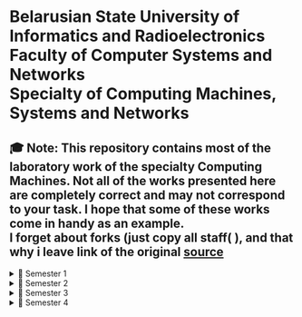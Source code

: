 ﻿# Belarusian State University of Informatics and Radioelectronics<br> Faculty of Computer Systems and Networks<br> Specialty of Computing Machines, Systems and Networks


🎓 Note:
This repository contains most of the laboratory work of the specialty Computing Machines. Not all of the works presented here are completely correct and may not correspond to your task. I hope that some of these works come in handy as an example.<br>
I forget about forks (just copy all staff( ), and that why i leave link of the original [source](https://github.com/steppbol/bsuir-csn-cmsn-helper)
---
<details>
<summary>📘 Semester 1</summary>

- [✅**Основы алгоритмизации и программирования**](https://github.com/Xotab413/bsuir/tree/main/semester-1/fundamentals-of-algorithmization-and-programming) [`C`](https://github.com/Xotab413/bsuir/search?l=C) [`C++`](https://github.com/Xotab413/bsuir/search?l=C++)
- [✅**Инженерная и компьютерная графика**](https://github.com/Xotab413/bsuir/tree/main/semester-1/computer-engineering-graphics)
- [✅**Высшая математика**](https://github.com/Xotab413/bsuir/tree/main/semester-1/higher-math)
- [✅**Физика(Механика)**](https://github.com/Xotab413/bsuir/tree/main/semester-1/physics)


</details>

<details>
<summary>📘 Semester 2</summary>

- [✅**Основы алгоритмизации и программирования**](https://github.com/Xotab413/bsuir/tree/main/semester-2/fundamentals-of-algorithmization-and-programming) [`C`](https://github.com/Xotab413/bsuir/search?l=C) [`C++`](https://github.com/Xotab413/bsuir/search?l=C++)
- [✅**Арифметические и логические основы вычислительной техники**](https://github.com/Xotab413/bsuir/tree/main/semester-2/arithmetic-and-logical-foundations-of-computer-technology)
- [✅**Физика(Электричество)**](https://github.com/Xotab413/bsuir/tree/main/semester-2/physics)

</details>

<details>
<summary>📘 Semester 3</summary>

- [✅**Конструирование программ и языки программирования**](https://github.com/Xotab413/bsuir/tree/main/semester-3/programming-design-and-programming-languages) [`C`](https://github.com/Xotab413/bsuir/search?l=C) [`C++`](https://github.com/Xotab413/bsuir/search?l=C%2B%2B)
- [✅**Теория электрических цепей**](https://github.com/Xotab413/bsuir/tree/main/semester-3/electrical-circuit-theory)
- [✅**Физика(ядерка)**](https://github.com/Xotab413/bsuir/tree/main/semester-3/physics)
- [✅**Электронные приборы**](https://github.com/Xotab413/bsuir/tree/main/semester-3/electronic-devices)

</details>

<details>
<summary>📘 Semester 4</summary>

- [✅**Кросс-платформенное программирование**](https://github.com/Xotab413/bsuir/tree/main/semester-4/cross-platform-programming) [`Java`](https://github.com/Xotab413/bsuir/search?l=Java) [`Scala`](https://github.com/Xotab413/bsuir/search?l=Scala)
- [✅**Архитектура персональных компьютеров**](https://github.com/Xotab413/bsuir/tree/main/semester-4/personal-computer-architecture) [`C`](https://github.com/Xotab413/search?l=C) [`C++`](https://github.com/Xotab413/bsuir/search?l=C%2B%2B) [`Assembly`](https://github.com/Xotab413/bsuir/search?l=Assembly)
- [✅**Конструирование программ и языки программирования**](https://github.com/Xotab413/bsuir/tree/main/semester-4/programming-design-and-programming-languages) [`Assembly`](https://github.com/Xotab413/bsuir/search?l=Assembly)
- [✅**Системное программное обеспечение вычислительных машин**](https://github.com/Xotab413/bsuir/tree/main/semester-4/computer-system-software) [`C`](https://github.com/Xotab413/bsuir/search?l=C) [`C++`](https://github.com/Xotab413/bsuir/search?l=C%2B%2B)
- [❌**Схемотехника**](https://github.com/Xotab413/bsuir/tree/main/semester-4/circuitry)
- [❌**Метрология, стандартизация и сертификация в радиоэлектронике**](https://github.com/Xotab413/bsuir/tree/main/semester-4/metrology-standardization-and-certification-in-radio-electronics)
- [❌**Теория вероятностей и математическая статистика**](https://github.com/Xotab413/bsuir/tree/main/semester-4/theory-of-probability-and-mathematical-statistics)
</details>

